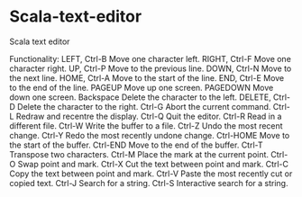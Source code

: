 # Scala-text-editor
Scala text editor

Functionality:
LEFT, Ctrl-B Move one character left.
RIGHT, Ctrl-F Move one character right.
UP, Ctrl-P Move to the previous line.
DOWN, Ctrl-N Move to the next line.
HOME, Ctrl-A Move to the start of the line.
END, Ctrl-E Move to the end of the line.
PAGEUP Move up one screen.
PAGEDOWN Move down one screen.
Backspace Delete the character to the left.
DELETE, Ctrl-D Delete the character to the right.
Ctrl-G Abort the current command.
Ctrl-L Redraw and recentre the display.
Ctrl-Q Quit the editor.
Ctrl-R Read in a different file.
Ctrl-W Write the buffer to a file.
Ctrl-Z Undo the most recent change.
Ctrl-Y Redo the most recently undone change.
Ctrl-HOME Move to the start of the buffer.
Ctrl-END Move to the end of the buffer.
Ctrl-T Transpose two characters.
Ctrl-M Place the mark at the current point.
Ctrl-O Swap point and mark.
Ctrl-X Cut the text between point and mark.
Ctrl-C Copy the text between point and mark.
Ctrl-V Paste the most recently cut or copied text.
Ctrl-J Search for a string.
Ctrl-S Interactive search for a string.

